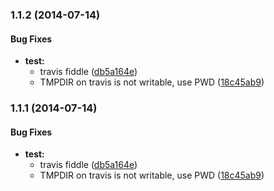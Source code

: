 <a name="1.1.2"></a>
### 1.1.2 (2014-07-14)


#### Bug Fixes

* **test:**
  * travis fiddle ([db5a164e](https://github.com/hoodiehq/node-ports/commit/db5a164e2643be54d7cdb561fc882b942c747ac1))
  * TMPDIR on travis is not writable, use PWD ([18c45ab9](https://github.com/hoodiehq/node-ports/commit/18c45ab90056440c4f74e3e98fac39e86bcdef59))


<a name="1.1.1"></a>
### 1.1.1 (2014-07-14)


#### Bug Fixes

* **test:**
  * travis fiddle ([db5a164e](https://github.com/hoodiehq/node-ports/commit/db5a164e2643be54d7cdb561fc882b942c747ac1))
  * TMPDIR on travis is not writable, use PWD ([18c45ab9](https://github.com/hoodiehq/node-ports/commit/18c45ab90056440c4f74e3e98fac39e86bcdef59))

